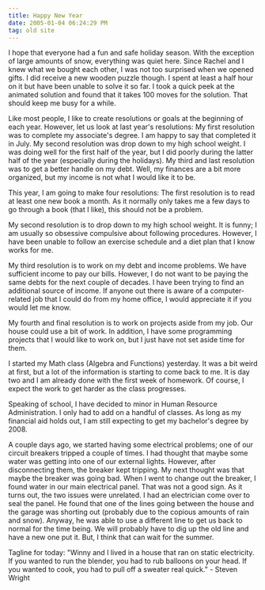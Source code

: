 ```yaml
---
title: Happy New Year
date: 2005-01-04 06:24:29 PM
tag: old site
---
```


I hope that everyone had a fun and safe holiday season. With the exception of large amounts of snow, everything was quiet here. Since Rachel and I knew what we bought each other, I was not too surprised when we opened gifts. I did receive a new wooden puzzle though. I spent at least a half hour on it but have been unable to solve it so far. I took a quick peek at the animated solution and found that it takes 100 moves for the solution. That should keep me busy for a while.

Like most people, I like to create resolutions or goals at the beginning of each year. However, let us look at last year's resolutions: My first resolution was to complete my associate's degree. I am happy to say that completed it in July. My second resolution was drop down to my high school weight. I was doing well for the first half of the year, but I did poorly during the latter half of the year (especially during the holidays). My third and last resolution was to get a better handle on my debt. Well, my finances are a bit more organized, but my income is not what I would like it to be.

This year, I am going to make four resolutions: The first resolution is to read at least one new book a month. As it normally only takes me a few days to go through a book (that I like), this should not be a problem.

My second resolution is to drop down to my high school weight. It is funny; I am usually so obsessive compulsive about following procedures. However, I have been unable to follow an exercise schedule and a diet plan that I know works for me.

My third resolution is to work on my debt and income problems. We have sufficient income to pay our bills. However, I do not want to be paying the same debts for the next couple of decades. I have been trying to find an additional source of income. If anyone out there is aware of a computer-related job that I could do from my home office, I would appreciate it if you would let me know.

My fourth and final resolution is to work on projects aside from my job. Our house could use a bit of work. In addition, I have some programming projects that I would like to work on, but I just have not set aside time for them.

I started my Math class (Algebra and Functions) yesterday. It was a bit weird at first, but a lot of the information is starting to come back to me. It is day two and I am already done with the first week of homework. Of course, I expect the work to get harder as the class progresses.

Speaking of school, I have decided to minor in Human Resource Administration. I only had to add on a handful of classes. As long as my financial aid holds out, I am still expecting to get my bachelor's degree by 2008.

A couple days ago, we started having some electrical problems; one of our circuit breakers tripped a couple of times. I had thought that maybe some water was getting into one of our external lights. However, after disconnecting them, the breaker kept tripping. My next thought was that maybe the breaker was going bad. When I went to change out the breaker, I found water in our main electrical panel. That was not a good sign. As it turns out, the two issues were unrelated. I had an electrician come over to seal the panel. He found that one of the lines going between the house and the garage was shorting out (probably due to the copious amounts of rain and snow). Anyway, he was able to use a different line to get us back to normal for the time being. We will probably have to dig up the old line and have a new one put it. But, I think that can wait for the summer.

Tagline for today: "Winny and I lived in a house that ran on static electricity. If you wanted to run the blender, you had to rub balloons on your head. If you wanted to cook, you had to pull off a sweater real quick." - Steven Wright
